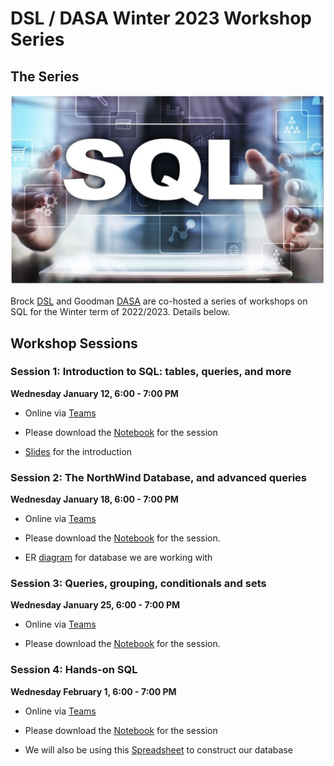 # DSL / DASA Winter 2023 Workshop Series


## The Series

![SQL Splash Image](SQL_splash.png)

Brock [DSL](https://brocku.ca/library/dsl) and Goodman [DASA](https://www.goodmandasa.com/) are co-hosted a series of workshops on SQL for the Winter term of 2022/2023. Details below.



## Workshop Sessions


### Session 1: Introduction to SQL: tables, queries, and more

**Wednesday January 12, 6:00 - 7:00 PM**

- Online via [Teams](https://teams.microsoft.com/l/team/19%3aOMkVAxEBoztV24XPa_hxvsTLU-cgepsoOFw-EvLQQl01%40thread.tacv2/conversations?groupId=30358127-0c20-482b-b405-343e8584b09e&tenantId=76ae1115-1efc-4af2-a536-e2b2443af1a0)

- Please download the [Notebook](https://github.com/BrockDSL/DASA_2023_SQL_Collaboration/raw/main/w1.html) for the session

- [Slides]() for the introduction



### Session 2: The NorthWind Database, and advanced queries

**Wednesday January 18, 6:00 - 7:00 PM**

- Online via [Teams](https://teams.microsoft.com/l/team/19%3aOMkVAxEBoztV24XPa_hxvsTLU-cgepsoOFw-EvLQQl01%40thread.tacv2/conversations?groupId=30358127-0c20-482b-b405-343e8584b09e&tenantId=76ae1115-1efc-4af2-a536-e2b2443af1a0)

- Please download the [Notebook](https://github.com/BrockDSL/DASA_2023_SQL_Collaboration/raw/main/w2.html) for the session. 

- ER [diagram]() for database we are working with



### Session 3: Queries, grouping, conditionals and sets

**Wednesday January 25, 6:00 - 7:00 PM**

- Online via [Teams](https://teams.microsoft.com/l/team/19%3aOMkVAxEBoztV24XPa_hxvsTLU-cgepsoOFw-EvLQQl01%40thread.tacv2/conversations?groupId=30358127-0c20-482b-b405-343e8584b09e&tenantId=76ae1115-1efc-4af2-a536-e2b2443af1a0)

- Please download the [Notebook](https://github.com/BrockDSL/DASA_2023_SQL_Collaboration/raw/main/w3.html) for the session.


### Session 4: Hands-on SQL

**Wednesday February 1, 6:00 - 7:00 PM**

- Online via [Teams](https://teams.microsoft.com/l/team/19%3aOMkVAxEBoztV24XPa_hxvsTLU-cgepsoOFw-EvLQQl01%40thread.tacv2/conversations?groupId=30358127-0c20-482b-b405-343e8584b09e&tenantId=76ae1115-1efc-4af2-a536-e2b2443af1a0)

- Please download the [Notebook](https://github.com/BrockDSL/DASA_2023_SQL_Collaboration/raw/main/w4.html) for the session

- We will also be using this [Spreadsheet](https://github.com/BrockDSL/DASA_2023_SQL_Collaboration/raw/main/week_4_emissions.csv) to construct our database